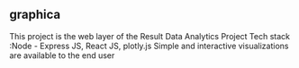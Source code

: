 ## graphica

This project is the web layer of the Result Data Analytics Project
Tech stack :Node - Express JS, React JS, plotly.js
Simple and interactive visualizations are available to the end user
